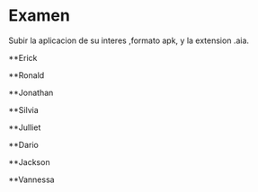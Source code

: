 # Examen

Subir la aplicacion de su interes ,formato apk, y la extension .aia.

**Erick




**Ronald



**Jonathan



**Silvia



**Julliet



**Dario


**Jackson



**Vannessa


